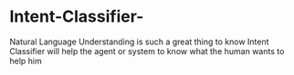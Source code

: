 # Intent-Classifier-
Natural Language Understanding is such a great thing to know
Intent Classifier will help the agent or system to know what the human wants to help him
